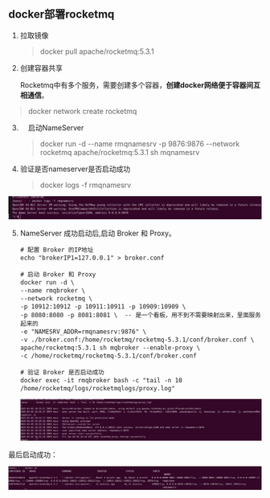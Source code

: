 ## docker部署rocketmq

1. 拉取镜像
   
   > docker pull apache/rocketmq:5.3.1

2. 创建容器共享
   
   Rocketmq中有多个服务，需要创建多个容器，**创建docker网络便于容器间互相通信**。

> docker network create rocketmq

3.     启动NameServer
   
   > docker run -d --name rmqnamesrv -p 9876:9876 --network rocketmq apache/rocketmq:5.3.1 sh mqnamesrv

4. 验证是否nameserver是否启动成功
   
   > docker logs -f rmqnamesrv

![](../../assets/2025-01-03-10-23-09-image.png)

5. NameServer 成功启动后,启动 Broker 和 Proxy。
   
   ```shell
   # 配置 Broker 的IP地址
   echo "brokerIP1=127.0.0.1" > broker.conf
   
   # 启动 Broker 和 Proxy
   docker run -d \
   --name rmqbroker \
   --network rocketmq \
   -p 10912:10912 -p 10911:10911 -p 10909:10909 \
   -p 8080:8080 -p 8081:8081 \  -- 是一个看板，用不到不需要映射出来，里面服务起来的
   -e "NAMESRV_ADDR=rmqnamesrv:9876" \
   -v ./broker.conf:/home/rocketmq/rocketmq-5.3.1/conf/broker.conf \
   apache/rocketmq:5.3.1 sh mqbroker --enable-proxy \
   -c /home/rocketmq/rocketmq-5.3.1/conf/broker.conf
   
   # 验证 Broker 是否启动成功
   docker exec -it rmqbroker bash -c "tail -n 10 /home/rocketmq/logs/rocketmqlogs/proxy.log"
   ```
   
   ![](../../assets/2025-01-03-10-26-07-image.png)

最后启动成功：

![](../../assets/2025-01-03-10-28-22-image.png)


